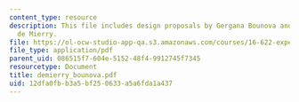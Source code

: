 ```yaml
---
content_type: resource
description: This file includes design proposals by Gergana Bounova and Timoth?ee
  de Mierry.
file: https://ol-ocw-studio-app-qa.s3.amazonaws.com/courses/16-622-experimental-projects-ii-fall-2003/12dfa0fbb3a5bf250633a5a6fda1a437_demierry_bounova.pdf
file_type: application/pdf
parent_uid: 086515f7-604e-5152-48f4-9912745f7345
resourcetype: Document
title: demierry_bounova.pdf
uid: 12dfa0fb-b3a5-bf25-0633-a5a6fda1a437
---
```

